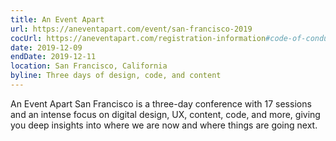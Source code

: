 ```yaml
---
title: An Event Apart
url: https://aneventapart.com/event/san-francisco-2019
cocUrl: https://aneventapart.com/registration-information#code-of-conduct
date: 2019-12-09
endDate: 2019-12-11
location: San Francisco, California
byline: Three days of design, code, and content
---
```


An Event Apart San Francisco is a three-day conference with 17 sessions and an intense focus on digital design, UX, content, code, and more, giving you deep insights into where we are now and where things are going next.
